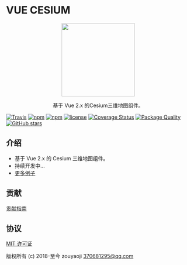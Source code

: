 # VUE CESIUM

<p align="center"><img src="https://zouyaoji.top/vue-cesium/favicon.png" width="200px"></p>

<p align="center">基于 Vue 2.x 的Cesium三维地图组件。</p>

[![Travis](https://img.shields.io/travis/zouyaoji/vue-cesium)](https://travis-ci.org/zouyaoji/vue-cesium)
[![npm](https://img.shields.io/npm/v/vue-cesium)](https://www.npmjs.com/package/vue-cesium)
[![npm](https://img.shields.io/npm/dm/vue-cesium)](https://www.npmjs.com/package/vue-cesium)
[![license](https://img.shields.io/github/license/zouyaoji/vue-cesium)](https://github.com/zouyaoji/vue-cesium/blob/master/LICENSE)
[![Coverage Status](https://img.shields.io/coveralls/github/zouyaoji/vue-cesium)](https://coveralls.io/github/zouyaoji/vue-cesium?branch=master)
[![Package Quality](http://npm.packagequality.com/shield/vue-cesium.svg)](https://packagequality.com/#?package=vue-cesium)
[![GitHub stars](https://img.shields.io/github/stars/zouyaoji/vue-cesium?style=social)](https://github.com/zouyaoji/vue-cesium)

## 介绍

- 基于 Vue 2.x 的 Cesium 三维地图组件。
- 持续开发中...
- [更多例子](https://github.com/zouyaoji/vue-cesium-demo)

## 贡献

[贡献指南](https://github.com/zouyaoji/vue-cesium/blob/master/CONTRIBUTING.md)

## 协议

[MIT 许可证](//opensource.org/licenses/MIT)

版权所有 (c) 2018-至今 zouyaoji <370681295@qq.com>
